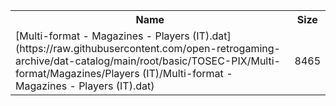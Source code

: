 <table>
<tr><th>Name</th><th>Size</th></tr>
<tr><td>
[Multi-format - Magazines - Players (IT).dat](https://raw.githubusercontent.com/open-retrogaming-archive/dat-catalog/main/root/basic/TOSEC-PIX/Multi-format/Magazines/Players (IT)/Multi-format - Magazines - Players (IT).dat)
</td><td>8465</td></tr>
</table>
